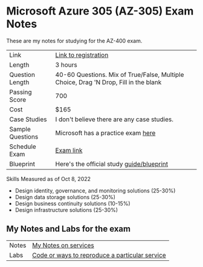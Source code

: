 # Microsoft Azure 305 (AZ-305) Exam Notes

These are my notes for studying for the AZ-400 exam.

| | |
| --- | --- |
| Link | [Link to registration](https://learn.microsoft.com/en-us/certifications/exams/az-305/) |
| Length | 3 hours |
| Question Length | 40-60 Questions. Mix of True/False, Multiple Choice, Drag 'N Drop, Fill in the blank |
| Passing Score | 700 |
| Cost | $165 |
| Case Studies | I don't believe there are any case studies. |
| Sample Questions | Microsoft has a practice exam [here](https://login.microsoftonline.com/common/oauth2/v2.0/authorize?client_id=18fbca16-2224-45f6-85b0-f7bf2b39b3f3&scope=openid%20profile%20email%20offline_access&redirect_uri=https%3A%2F%2Flearn.microsoft.com%2F_themes%2Fdocs.theme%2Fmaster%2Fen-us%2F_themes%2Fglobal%2Fidentity-redirect.html&client-request-id=bf917771-3a31-4ebd-9b69-b70cfbbcb45c&response_mode=fragment&response_type=code&x-client-SKU=msal.js.browser&x-client-VER=2.33.0&client_info=1&code_challenge=ASi0lAVc4lHqVk7aODF098tQfl9lPGYwxAOLbvbtefA&code_challenge_method=S256&prompt=select_account&nonce=70954537-5ecb-4217-940c-81d700034328&state=eyJpZCI6ImNkNzkwZWRlLTM2MTItNGZlNS1iNmMyLTJjYTk5NDkzZWE0MiIsIm1ldGEiOnsiaW50ZXJhY3Rpb25UeXBlIjoicmVkaXJlY3QifX0%3D%7Chttps%253A%252F%252Flearn.microsoft.com%252Fen-us%252Fcertifications%252Fexams%252Faz-305%252Fpractice%252Fassessment%253Fassessment-type%253Dpractice%2526assessmentId%253D15%2526source%253Ddocs&sso_reload=true) |
| Schedule Exam | [Exam link](https://learn.microsoft.com/en-us/certifications/exams/az-305/) |
| Blueprint | Here's the official study [guide/blueprint](https://query.prod.cms.rt.microsoft.com/cms/api/am/binary/RWLFRU) |

Skills Measured as of Oct 8, 2022

* Design identity, governance, and monitoring solutions (25-30%)
* Design data storage solutions (25-30%)
* Design business continuity solutions (10-15%)
* Design infrastructure solutions (25-30%)

## My Notes and Labs for the exam

|  |  |
| --- | --- |
| Notes | [My Notes on services](./services/README.md) |
| Labs | [Code or ways to reproduce a particular service](./labs/README.md) |

